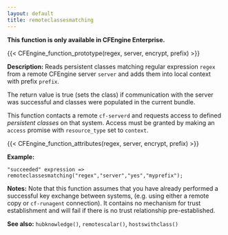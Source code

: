 ```yaml
---
layout: default
title: remoteclassesmatching
---
```


**This function is only available in CFEngine Enterprise.**

{{< CFEngine_function_prototype(regex, server, encrypt, prefix) >}}

**Description:** Reads persistent classes matching regular expression `regex`
from a remote CFEngine server `server` and adds them into local context with
prefix `prefix`.

The return value is true (sets the class) if communication with the server was
successful and classes were populated in the current bundle.

This function contacts a remote `cf-serverd` and requests access to defined
_persistent classes_ on that system. Access must be granted by making an
`access` promise with `resource_type` set to `context`.

{{< CFEngine_function_attributes(regex, server, encrypt, prefix) >}}

**Example:**

```cf3
"succeeded" expression => remoteclassesmatching("regex","server","yes","myprefix");
```

**Notes:** Note that this function assumes that you have already performed a
successful key exchange between systems, (e.g. using either a remote
copy or `cf-runagent` connection). It contains no mechanism for trust
establishment and will fail if there is no trust relationship
pre-established.

**See also:** `hubknowledge()`, `remotescalar()`, `hostswithclass()`
